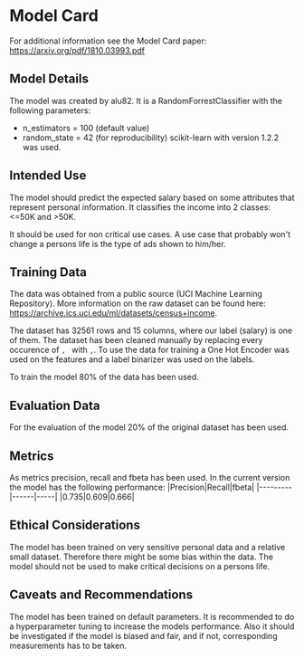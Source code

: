 # Model Card
For additional information see the Model Card paper: https://arxiv.org/pdf/1810.03993.pdf

## Model Details
The model was created by alu82. It is a RandomForrestClassifier with the following parameters:
- n_estimators = 100 (default value)
- random_state = 42 (for reproducibility)
scikit-learn with version 1.2.2 was used.

## Intended Use
The model should predict the expected salary based on some attributes that represent personal information. It classifies the income into 2 classes: <=50K and >50K.

It should be used for non critical use cases. A use case that probably won't change a persons life is the type of ads shown to him/her.

## Training Data
The data was obtained from a public source (UCI Machine Learning Repository). More information on the raw dataset can be found here: https://archive.ics.uci.edu/ml/datasets/census+income.

The dataset has 32561 rows and 15 columns, where our label (salary) is one of them. The dataset has been cleaned manually by replacing every occurence of ```, ``` with ```,```. To use the data for training a One Hot Encoder was used on the features and a label binarizer was used on the labels.

To train the model 80% of the data has been used.

## Evaluation Data
For the evaluation of the model 20% of the original dataset has been used. 

## Metrics
As metrics precision, recall and fbeta has been used. In the current version the model has the following performance:
|Precision|Recall|fbeta|
|---------|------|-----|
|0.735|0.609|0.666|

## Ethical Considerations
The model has been trained on very sensitive personal data and a relative small dataset. Therefore there might be some bias within the data. The model should not be used to make critical decisions on a persons life.

## Caveats and Recommendations
The model has been trained on default parameters. It is recommended to do a hyperparameter tuning to increase the models performance. Also it should be investigated if the model is biased and fair, and if not, corresponding measurements has to be taken.
